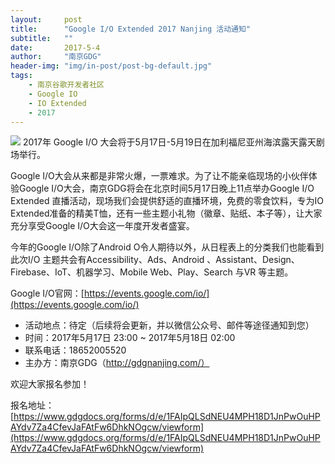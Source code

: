 ```yaml
---
layout:     post
title:      "Google I/O Extended 2017 Nanjing 活动通知"
subtitle:   ""
date:       2017-5-4
author:     "南京GDG"
header-img: "img/in-post/post-bg-default.jpg"
tags:
    - 南京谷歌开发者社区
    - Google IO
    - IO Extended
    - 2017
---
```

![](https://ofl53fv4k.qnssl.com/vemAqLGtrz--EgzsA4dwKbnGDJX593fKhhYt3OiAQyrQewHAiUSm7Y43gd1P8RxARUao8le5hQ=w1124)
2017年 Google I/O 大会将于5月17日-5月19日在加利福尼亚州海滨露天露天剧场举行。

Google I/O大会从来都是非常火爆，一票难求。为了让不能亲临现场的小伙伴体验Google I/O大会，南京GDG将会在北京时间5月17日晚上11点举办Google I/O Extended 直播活动，现场我们会提供舒适的直播环境，免费的零食饮料，专为IO Extended准备的精美T恤，还有一些主题小礼物（徽章、贴纸、本子等），让大家充分享受Google I/O大会这一年度开发者盛宴。

今年的Google I/O除了Android O令人期待以外，从日程表上的分类我们也能看到此次I/O 主题共会有Accessibility、Ads、Android 、Assistant、Design、Firebase、IoT、机器学习、Mobile Web、Play、Search 与VR 等主题。

Google I/O官网：[https://events.google.com/io/](https://events.google.com/io/)

*   活动地点：待定（后续将会更新，并以微信公众号、邮件等途径通知到您）
*   时间：2017年5月17日 23:00 ~ 2017年5月18日 02:00
*   联系电话：18652005520
*   主办方：南京GDG（http://gdgnanjing.com/）

欢迎大家报名参加！

报名地址： [https://www.gdgdocs.org/forms/d/e/1FAIpQLSdNEU4MPH18D1JnPwOuHPAYdv7Za4CfevJaFAtFw6DhkNOgcw/viewform](https://www.gdgdocs.org/forms/d/e/1FAIpQLSdNEU4MPH18D1JnPwOuHPAYdv7Za4CfevJaFAtFw6DhkNOgcw/viewform)
